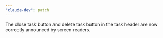 ```yaml
---
"claude-dev": patch
---
```


The close task button and delete task button in the task header are now correctly announced by screen readers.
